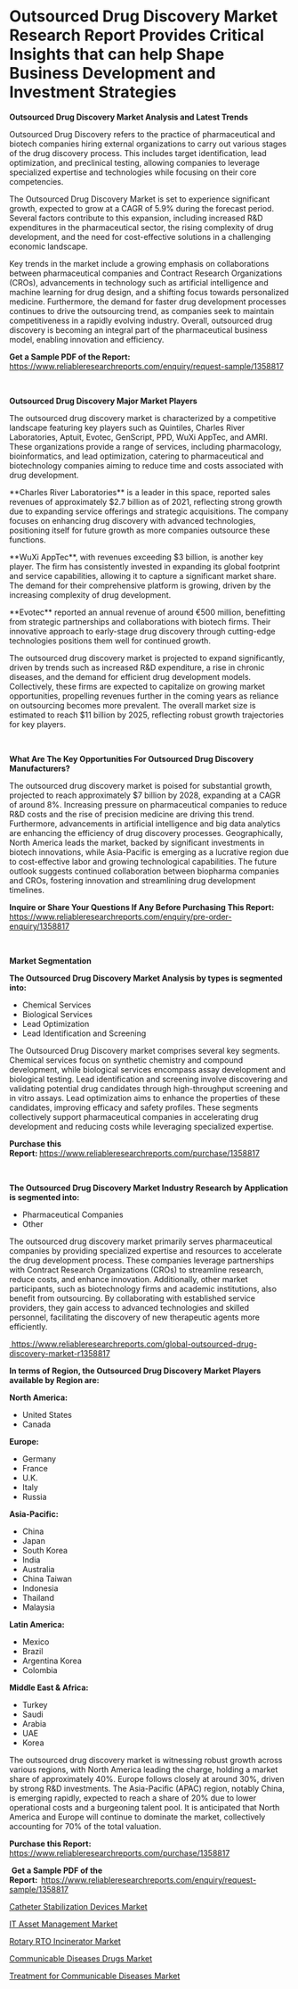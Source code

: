 <p><h1>Outsourced Drug Discovery Market Research Report Provides Critical Insights that can help Shape Business Development and Investment Strategies</h1></p><p><strong>Outsourced Drug Discovery Market Analysis and Latest Trends</strong></p>
<p><p>Outsourced Drug Discovery refers to the practice of pharmaceutical and biotech companies hiring external organizations to carry out various stages of the drug discovery process. This includes target identification, lead optimization, and preclinical testing, allowing companies to leverage specialized expertise and technologies while focusing on their core competencies. </p><p>The Outsourced Drug Discovery Market is set to experience significant growth, expected to grow at a CAGR of 5.9% during the forecast period. Several factors contribute to this expansion, including increased R&D expenditures in the pharmaceutical sector, the rising complexity of drug development, and the need for cost-effective solutions in a challenging economic landscape. </p><p>Key trends in the market include a growing emphasis on collaborations between pharmaceutical companies and Contract Research Organizations (CROs), advancements in technology such as artificial intelligence and machine learning for drug design, and a shifting focus towards personalized medicine. Furthermore, the demand for faster drug development processes continues to drive the outsourcing trend, as companies seek to maintain competitiveness in a rapidly evolving industry. Overall, outsourced drug discovery is becoming an integral part of the pharmaceutical business model, enabling innovation and efficiency.</p></p>
<p><strong>Get a Sample PDF of the Report:&nbsp;</strong> <a href="https://www.reliableresearchreports.com/enquiry/request-sample/1358817?utm_campaign=28&utm_medium=2&utm_source=Github&utm_content=ia&utm_term=05122024&utm_id=outsourced-drug-discovery">https://www.reliableresearchreports.com/enquiry/request-sample/1358817</a></p>
<p>&nbsp;</p>
<p><strong>Outsourced Drug Discovery Major Market Players</strong></p>
<p><p>The outsourced drug discovery market is characterized by a competitive landscape featuring key players such as Quintiles, Charles River Laboratories, Aptuit, Evotec, GenScript, PPD, WuXi AppTec, and AMRI. These organizations provide a range of services, including pharmacology, bioinformatics, and lead optimization, catering to pharmaceutical and biotechnology companies aiming to reduce time and costs associated with drug development.</p><p>**Charles River Laboratories** is a leader in this space, reported sales revenues of approximately $2.7 billion as of 2021, reflecting strong growth due to expanding service offerings and strategic acquisitions. The company focuses on enhancing drug discovery with advanced technologies, positioning itself for future growth as more companies outsource these functions.</p><p>**WuXi AppTec**, with revenues exceeding $3 billion, is another key player. The firm has consistently invested in expanding its global footprint and service capabilities, allowing it to capture a significant market share. The demand for their comprehensive platform is growing, driven by the increasing complexity of drug development.</p><p>**Evotec** reported an annual revenue of around €500 million, benefitting from strategic partnerships and collaborations with biotech firms. Their innovative approach to early-stage drug discovery through cutting-edge technologies positions them well for continued growth.</p><p>The outsourced drug discovery market is projected to expand significantly, driven by trends such as increased R&D expenditure, a rise in chronic diseases, and the demand for efficient drug development models. Collectively, these firms are expected to capitalize on growing market opportunities, propelling revenues further in the coming years as reliance on outsourcing becomes more prevalent. The overall market size is estimated to reach $11 billion by 2025, reflecting robust growth trajectories for key players.</p></p>
<p>&nbsp;</p>
<p><strong>What Are The Key Opportunities For Outsourced Drug Discovery Manufacturers?</strong></p>
<p><p>The outsourced drug discovery market is poised for substantial growth, projected to reach approximately $7 billion by 2028, expanding at a CAGR of around 8%. Increasing pressure on pharmaceutical companies to reduce R&D costs and the rise of precision medicine are driving this trend. Furthermore, advancements in artificial intelligence and big data analytics are enhancing the efficiency of drug discovery processes. Geographically, North America leads the market, backed by significant investments in biotech innovations, while Asia-Pacific is emerging as a lucrative region due to cost-effective labor and growing technological capabilities. The future outlook suggests continued collaboration between biopharma companies and CROs, fostering innovation and streamlining drug development timelines.</p></p>
<p><strong>Inquire or Share Your Questions If Any Before Purchasing This Report:</strong> <a href="https://www.reliableresearchreports.com/enquiry/pre-order-enquiry/1358817?utm_campaign=28&utm_medium=2&utm_source=Github&utm_content=ia&utm_term=05122024&utm_id=outsourced-drug-discovery">https://www.reliableresearchreports.com/enquiry/pre-order-enquiry/1358817</a></p>
<p>&nbsp;</p>
<p><strong>Market Segmentation</strong></p>
<p><strong>The Outsourced Drug Discovery Market Analysis by types is segmented into:</strong></p>
<p><ul><li>Chemical Services</li><li>Biological Services</li><li>Lead Optimization</li><li>Lead Identification and Screening</li></ul></p>
<p><p>The Outsourced Drug Discovery market comprises several key segments. Chemical services focus on synthetic chemistry and compound development, while biological services encompass assay development and biological testing. Lead identification and screening involve discovering and validating potential drug candidates through high-throughput screening and in vitro assays. Lead optimization aims to enhance the properties of these candidates, improving efficacy and safety profiles. These segments collectively support pharmaceutical companies in accelerating drug development and reducing costs while leveraging specialized expertise.</p></p>
<p><strong>Purchase this Report:&nbsp;</strong><a href="https://www.reliableresearchreports.com/purchase/1358817?utm_campaign=28&utm_medium=2&utm_source=Github&utm_content=ia&utm_term=05122024&utm_id=outsourced-drug-discovery">https://www.reliableresearchreports.com/purchase/1358817</a></p>
<p>&nbsp;</p>
<p><strong>The Outsourced Drug Discovery Market Industry Research by Application is segmented into:</strong></p>
<p><ul><li>Pharmaceutical Companies</li><li>Other</li></ul></p>
<p><p>The outsourced drug discovery market primarily serves pharmaceutical companies by providing specialized expertise and resources to accelerate the drug development process. These companies leverage partnerships with Contract Research Organizations (CROs) to streamline research, reduce costs, and enhance innovation. Additionally, other market participants, such as biotechnology firms and academic institutions, also benefit from outsourcing. By collaborating with established service providers, they gain access to advanced technologies and skilled personnel, facilitating the discovery of new therapeutic agents more efficiently.</p></p>
<p><a href="https://www.reliableresearchreports.com/global-outsourced-drug-discovery-market-r1358817?utm_campaign=28&utm_medium=2&utm_source=Github&utm_content=ia&utm_term=05122024&utm_id=outsourced-drug-discovery">&nbsp;https://www.reliableresearchreports.com/global-outsourced-drug-discovery-market-r1358817</a></p>
<p><strong>In terms of Region, the Outsourced Drug Discovery Market Players available by Region are:</strong></p>
<p>
    <p> <strong> North America: </strong>
        <ul>
            <li>United States</li>
            <li>Canada</li>
        </ul>
        </p> 
    <p> <strong> Europe: </strong>
        <ul>
            <li>Germany</li>
            <li>France</li>
            <li>U.K.</li>
            <li>Italy</li>
            <li>Russia</li>
        </ul>
        </p> 
    <p> <strong> Asia-Pacific: </strong>
        <ul>
            <li>China</li>
            <li>Japan</li>
            <li>South Korea</li>
            <li>India</li>
            <li>Australia</li>
            <li>China Taiwan</li>
            <li>Indonesia</li>
            <li>Thailand</li>
            <li>Malaysia</li>
        </ul>
        </p> 
    <p> <strong> Latin America: </strong>
        <ul>
            <li>Mexico</li>
            <li>Brazil</li>
            <li>Argentina Korea</li>
            <li>Colombia</li>
        </ul>
        </p> 
    <p> <strong> Middle East & Africa: </strong>
        <ul>
            <li>Turkey</li>
            <li>Saudi</li>
            <li>Arabia</li>
            <li>UAE</li>
            <li>Korea</li>
        </ul>
    </p>
    </p>
<p><p>The outsourced drug discovery market is witnessing robust growth across various regions, with North America leading the charge, holding a market share of approximately 40%. Europe follows closely at around 30%, driven by strong R&D investments. The Asia-Pacific (APAC) region, notably China, is emerging rapidly, expected to reach a share of 20% due to lower operational costs and a burgeoning talent pool. It is anticipated that North America and Europe will continue to dominate the market, collectively accounting for 70% of the total valuation.</p></p>
<p><strong>Purchase this Report: </strong><a href="https://www.reliableresearchreports.com/purchase/1358817?utm_campaign=28&utm_medium=2&utm_source=Github&utm_content=ia&utm_term=05122024&utm_id=outsourced-drug-discovery">https://www.reliableresearchreports.com/purchase/1358817</a></p>
<p>&nbsp;<strong>Get a Sample PDF of the Report:&nbsp;&nbsp;</strong><a href="https://www.reliableresearchreports.com/enquiry/request-sample/1358817?utm_campaign=28&utm_medium=2&utm_source=Github&utm_content=ia&utm_term=05122024&utm_id=outsourced-drug-discovery">https://www.reliableresearchreports.com/enquiry/request-sample/1358817</a></p>
<p><strong></strong></p>
<p><p><a href="https://www.linkedin.com/pulse/strategic-roadmap-success-global-catheter-stabilization-devices-hwtvc?utm_campaign=28&utm_medium=2&utm_source=Github&utm_content=ia&utm_term=05122024&utm_id=outsourced-drug-discovery">Catheter Stabilization Devices Market</a></p><p><a href="https://www.linkedin.com/pulse/regional-adaptations-global-asset-management-market-ktdge?utm_campaign=28&utm_medium=2&utm_source=Github&utm_content=ia&utm_term=05122024&utm_id=outsourced-drug-discovery">IT Asset Management Market</a></p><p><a href="https://issuu.com/reportprime-2/docs/rotary-rto-incinerator-market-size-2030.pptx?utm_campaign=28&utm_medium=2&utm_source=Github&utm_content=ia&utm_term=05122024&utm_id=outsourced-drug-discovery">Rotary RTO Incinerator Market</a></p><p><a href="https://github.com/indrystar/Market-Research-Report-List-5/blob/main/communicable-diseases-drugs-market.md?utm_campaign=28&utm_medium=2&utm_source=Github&utm_content=ia&utm_term=05122024&utm_id=outsourced-drug-discovery">Communicable Diseases Drugs Market</a></p><p><a href="https://github.com/BellAuer/Market-Research-Report-List-1/blob/main/treatment-for-communicable-diseases-market.md?utm_campaign=28&utm_medium=2&utm_source=Github&utm_content=ia&utm_term=05122024&utm_id=outsourced-drug-discovery">Treatment for Communicable Diseases Market</a></p></p>